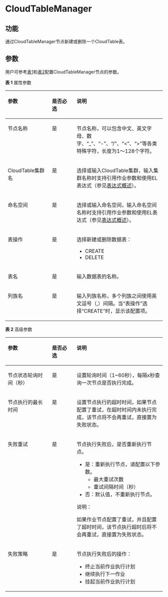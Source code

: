 # CloudTableManager<a name="dayu_01_0466"></a>

## 功能<a name="zh-cn_topic_0135911440_section44280035173841"></a>

通过CloudTableManager节点新建或删除一个CloudTable表。

## 参数<a name="zh-cn_topic_0135911440_section6331447317395"></a>

用户可参考[表1](#zh-cn_topic_0135911440_table3764823994826)和[表2](#zh-cn_topic_0135911440_table58040457102411)配置CloudTableManager节点的参数。

**表 1**  属性参数

<a name="zh-cn_topic_0135911440_table3764823994826"></a>
<table><thead align="left"><tr id="zh-cn_topic_0135911440_row3170822394826"><th class="cellrowborder" valign="top" width="28.07%" id="mcps1.2.4.1.1"><p id="zh-cn_topic_0135911440_p2984581994826"><a name="zh-cn_topic_0135911440_p2984581994826"></a><a name="zh-cn_topic_0135911440_p2984581994826"></a>参数</p>
</th>
<th class="cellrowborder" valign="top" width="15.659999999999998%" id="mcps1.2.4.1.2"><p id="zh-cn_topic_0135911440_p159227094826"><a name="zh-cn_topic_0135911440_p159227094826"></a><a name="zh-cn_topic_0135911440_p159227094826"></a>是否必选</p>
</th>
<th class="cellrowborder" valign="top" width="56.269999999999996%" id="mcps1.2.4.1.3"><p id="zh-cn_topic_0135911440_p6186505494826"><a name="zh-cn_topic_0135911440_p6186505494826"></a><a name="zh-cn_topic_0135911440_p6186505494826"></a>说明</p>
</th>
</tr>
</thead>
<tbody><tr id="zh-cn_topic_0135911440_row2453112011566"><td class="cellrowborder" valign="top" width="28.07%" headers="mcps1.2.4.1.1 "><p id="zh-cn_topic_0135911440_p246794194826"><a name="zh-cn_topic_0135911440_p246794194826"></a><a name="zh-cn_topic_0135911440_p246794194826"></a>节点名称</p>
</td>
<td class="cellrowborder" valign="top" width="15.659999999999998%" headers="mcps1.2.4.1.2 "><p id="zh-cn_topic_0135911440_p6568554794826"><a name="zh-cn_topic_0135911440_p6568554794826"></a><a name="zh-cn_topic_0135911440_p6568554794826"></a>是</p>
</td>
<td class="cellrowborder" valign="top" width="56.269999999999996%" headers="mcps1.2.4.1.3 "><p id="zh-cn_topic_0135911440_p1892909794826"><a name="zh-cn_topic_0135911440_p1892909794826"></a><a name="zh-cn_topic_0135911440_p1892909794826"></a><span id="zh-cn_topic_0135911440_zh-cn_topic_0099822521_text44323307153939"><a name="zh-cn_topic_0135911440_zh-cn_topic_0099822521_text44323307153939"></a><a name="zh-cn_topic_0135911440_zh-cn_topic_0099822521_text44323307153939"></a>节点</span>名称，可以包含中文、英文字母、数字、<span class="parmvalue" id="zh-cn_topic_0135911440_zh-cn_topic_0099822521_zh-cn_topic_0099822521_parmvalue38166764101253"><a name="zh-cn_topic_0135911440_zh-cn_topic_0099822521_zh-cn_topic_0099822521_parmvalue38166764101253"></a><a name="zh-cn_topic_0135911440_zh-cn_topic_0099822521_zh-cn_topic_0099822521_parmvalue38166764101253"></a>“_”</span>、<span class="parmvalue" id="zh-cn_topic_0135911440_zh-cn_topic_0099822521_zh-cn_topic_0099822521_parmvalue4500149101253"><a name="zh-cn_topic_0135911440_zh-cn_topic_0099822521_zh-cn_topic_0099822521_parmvalue4500149101253"></a><a name="zh-cn_topic_0135911440_zh-cn_topic_0099822521_zh-cn_topic_0099822521_parmvalue4500149101253"></a>“-”</span>、<span class="parmvalue" id="zh-cn_topic_0135911440_zh-cn_topic_0099822521_parmvalue3773104413412"><a name="zh-cn_topic_0135911440_zh-cn_topic_0099822521_parmvalue3773104413412"></a><a name="zh-cn_topic_0135911440_zh-cn_topic_0099822521_parmvalue3773104413412"></a>“/”</span>、<span class="parmvalue" id="zh-cn_topic_0135911440_zh-cn_topic_0099822521_zh-cn_topic_0099822521_parmvalue28967750101253"><a name="zh-cn_topic_0135911440_zh-cn_topic_0099822521_zh-cn_topic_0099822521_parmvalue28967750101253"></a><a name="zh-cn_topic_0135911440_zh-cn_topic_0099822521_zh-cn_topic_0099822521_parmvalue28967750101253"></a>“&lt;”</span>、<span class="parmvalue" id="zh-cn_topic_0135911440_zh-cn_topic_0099822521_zh-cn_topic_0099822521_parmvalue64686408101253"><a name="zh-cn_topic_0135911440_zh-cn_topic_0099822521_zh-cn_topic_0099822521_parmvalue64686408101253"></a><a name="zh-cn_topic_0135911440_zh-cn_topic_0099822521_zh-cn_topic_0099822521_parmvalue64686408101253"></a>“&gt;”</span>等各类特殊字符，长度为1～128个字符。</p>
</td>
</tr>
<tr id="zh-cn_topic_0135911440_row047514818260"><td class="cellrowborder" valign="top" width="28.07%" headers="mcps1.2.4.1.1 "><p id="zh-cn_topic_0135911440_p34751148142615"><a name="zh-cn_topic_0135911440_p34751148142615"></a><a name="zh-cn_topic_0135911440_p34751148142615"></a>CloudTable集群名</p>
</td>
<td class="cellrowborder" valign="top" width="15.659999999999998%" headers="mcps1.2.4.1.2 "><p id="zh-cn_topic_0135911440_p1947504832610"><a name="zh-cn_topic_0135911440_p1947504832610"></a><a name="zh-cn_topic_0135911440_p1947504832610"></a>是</p>
</td>
<td class="cellrowborder" valign="top" width="56.269999999999996%" headers="mcps1.2.4.1.3 "><p id="zh-cn_topic_0135911440_p947534862619"><a name="zh-cn_topic_0135911440_p947534862619"></a><a name="zh-cn_topic_0135911440_p947534862619"></a>选择或输入CloudTable集群，输入集群名称时支持引用作业参数和使用EL表达式（参见<a href="表达式概述.md#dayu_01_0494">表达式概述</a>）。</p>
</td>
</tr>
<tr id="zh-cn_topic_0135911440_row6435347490"><td class="cellrowborder" valign="top" width="28.07%" headers="mcps1.2.4.1.1 "><p id="zh-cn_topic_0135911440_p19431134104910"><a name="zh-cn_topic_0135911440_p19431134104910"></a><a name="zh-cn_topic_0135911440_p19431134104910"></a>命名空间</p>
</td>
<td class="cellrowborder" valign="top" width="15.659999999999998%" headers="mcps1.2.4.1.2 "><p id="zh-cn_topic_0135911440_p243193418494"><a name="zh-cn_topic_0135911440_p243193418494"></a><a name="zh-cn_topic_0135911440_p243193418494"></a>是</p>
</td>
<td class="cellrowborder" valign="top" width="56.269999999999996%" headers="mcps1.2.4.1.3 "><p id="zh-cn_topic_0135911440_p743173444910"><a name="zh-cn_topic_0135911440_p743173444910"></a><a name="zh-cn_topic_0135911440_p743173444910"></a>选择或输入命名空间，输入命名空间名称时支持引用作业参数和使用EL表达式（参见<a href="表达式概述.md#dayu_01_0494">表达式概述</a>）。</p>
</td>
</tr>
<tr id="zh-cn_topic_0135911440_row690273114917"><td class="cellrowborder" valign="top" width="28.07%" headers="mcps1.2.4.1.1 "><p id="zh-cn_topic_0135911440_p199021731154914"><a name="zh-cn_topic_0135911440_p199021731154914"></a><a name="zh-cn_topic_0135911440_p199021731154914"></a>表操作</p>
</td>
<td class="cellrowborder" valign="top" width="15.659999999999998%" headers="mcps1.2.4.1.2 "><p id="zh-cn_topic_0135911440_p1902173110492"><a name="zh-cn_topic_0135911440_p1902173110492"></a><a name="zh-cn_topic_0135911440_p1902173110492"></a>是</p>
</td>
<td class="cellrowborder" valign="top" width="56.269999999999996%" headers="mcps1.2.4.1.3 "><p id="zh-cn_topic_0135911440_p199022312496"><a name="zh-cn_topic_0135911440_p199022312496"></a><a name="zh-cn_topic_0135911440_p199022312496"></a>选择新建或删除数据表：</p>
<a name="zh-cn_topic_0135911440_ul156601100511"></a><a name="zh-cn_topic_0135911440_ul156601100511"></a><ul id="zh-cn_topic_0135911440_ul156601100511"><li>CREATE</li><li>DELETE</li></ul>
</td>
</tr>
<tr id="zh-cn_topic_0135911440_row946511292492"><td class="cellrowborder" valign="top" width="28.07%" headers="mcps1.2.4.1.1 "><p id="zh-cn_topic_0135911440_p13465929194910"><a name="zh-cn_topic_0135911440_p13465929194910"></a><a name="zh-cn_topic_0135911440_p13465929194910"></a>表名</p>
</td>
<td class="cellrowborder" valign="top" width="15.659999999999998%" headers="mcps1.2.4.1.2 "><p id="zh-cn_topic_0135911440_p146542924914"><a name="zh-cn_topic_0135911440_p146542924914"></a><a name="zh-cn_topic_0135911440_p146542924914"></a>是</p>
</td>
<td class="cellrowborder" valign="top" width="56.269999999999996%" headers="mcps1.2.4.1.3 "><p id="zh-cn_topic_0135911440_p646572944920"><a name="zh-cn_topic_0135911440_p646572944920"></a><a name="zh-cn_topic_0135911440_p646572944920"></a>输入数据表的名称。</p>
</td>
</tr>
<tr id="zh-cn_topic_0135911440_row1041882354915"><td class="cellrowborder" valign="top" width="28.07%" headers="mcps1.2.4.1.1 "><p id="zh-cn_topic_0135911440_p1741818232498"><a name="zh-cn_topic_0135911440_p1741818232498"></a><a name="zh-cn_topic_0135911440_p1741818232498"></a>列族名</p>
</td>
<td class="cellrowborder" valign="top" width="15.659999999999998%" headers="mcps1.2.4.1.2 "><p id="zh-cn_topic_0135911440_p741818230492"><a name="zh-cn_topic_0135911440_p741818230492"></a><a name="zh-cn_topic_0135911440_p741818230492"></a>是</p>
</td>
<td class="cellrowborder" valign="top" width="56.269999999999996%" headers="mcps1.2.4.1.3 "><p id="zh-cn_topic_0135911440_p12418122311491"><a name="zh-cn_topic_0135911440_p12418122311491"></a><a name="zh-cn_topic_0135911440_p12418122311491"></a>输入列族名称，多个列族之间使用英文逗号（,）间隔。当<span class="parmname" id="zh-cn_topic_0135911440_parmname991165195313"><a name="zh-cn_topic_0135911440_parmname991165195313"></a><a name="zh-cn_topic_0135911440_parmname991165195313"></a>“表操作”</span>选择<span class="parmvalue" id="zh-cn_topic_0135911440_parmvalue62161910535"><a name="zh-cn_topic_0135911440_parmvalue62161910535"></a><a name="zh-cn_topic_0135911440_parmvalue62161910535"></a>“CREATE”</span>时，显示该配置项。</p>
</td>
</tr>
</tbody>
</table>

**表 2**  高级参数

<a name="zh-cn_topic_0135911440_table58040457102411"></a>
<table><thead align="left"><tr id="zh-cn_topic_0135911440_zh-cn_topic_0099822521_row27216578102411"><th class="cellrowborder" valign="top" width="28.07%" id="mcps1.2.4.1.1"><p id="zh-cn_topic_0135911440_zh-cn_topic_0099822521_p57059205102411"><a name="zh-cn_topic_0135911440_zh-cn_topic_0099822521_p57059205102411"></a><a name="zh-cn_topic_0135911440_zh-cn_topic_0099822521_p57059205102411"></a>参数</p>
</th>
<th class="cellrowborder" valign="top" width="15.659999999999998%" id="mcps1.2.4.1.2"><p id="zh-cn_topic_0135911440_zh-cn_topic_0099822521_p58392901102411"><a name="zh-cn_topic_0135911440_zh-cn_topic_0099822521_p58392901102411"></a><a name="zh-cn_topic_0135911440_zh-cn_topic_0099822521_p58392901102411"></a>是否必选</p>
</th>
<th class="cellrowborder" valign="top" width="56.269999999999996%" id="mcps1.2.4.1.3"><p id="zh-cn_topic_0135911440_zh-cn_topic_0099822521_p32204521102411"><a name="zh-cn_topic_0135911440_zh-cn_topic_0099822521_p32204521102411"></a><a name="zh-cn_topic_0135911440_zh-cn_topic_0099822521_p32204521102411"></a>说明</p>
</th>
</tr>
</thead>
<tbody><tr id="zh-cn_topic_0135911440_zh-cn_topic_0099822521_row51612113175"><td class="cellrowborder" valign="top" width="28.07%" headers="mcps1.2.4.1.1 "><p id="zh-cn_topic_0135911440_zh-cn_topic_0099822521_p416115112178"><a name="zh-cn_topic_0135911440_zh-cn_topic_0099822521_p416115112178"></a><a name="zh-cn_topic_0135911440_zh-cn_topic_0099822521_p416115112178"></a>节点状态轮询时间（秒）</p>
</td>
<td class="cellrowborder" valign="top" width="15.659999999999998%" headers="mcps1.2.4.1.2 "><p id="zh-cn_topic_0135911440_zh-cn_topic_0099822521_p101615110176"><a name="zh-cn_topic_0135911440_zh-cn_topic_0099822521_p101615110176"></a><a name="zh-cn_topic_0135911440_zh-cn_topic_0099822521_p101615110176"></a>是</p>
</td>
<td class="cellrowborder" valign="top" width="56.269999999999996%" headers="mcps1.2.4.1.3 "><p id="zh-cn_topic_0135911440_zh-cn_topic_0099822521_p4161191101716"><a name="zh-cn_topic_0135911440_zh-cn_topic_0099822521_p4161191101716"></a><a name="zh-cn_topic_0135911440_zh-cn_topic_0099822521_p4161191101716"></a>设置轮询时间（1~60秒），每隔x秒查询一次<span id="zh-cn_topic_0135911440_zh-cn_topic_0099822521_text1526241235118"><a name="zh-cn_topic_0135911440_zh-cn_topic_0099822521_text1526241235118"></a><a name="zh-cn_topic_0135911440_zh-cn_topic_0099822521_text1526241235118"></a>节点</span>是否执行完成。</p>
</td>
</tr>
<tr id="zh-cn_topic_0135911440_zh-cn_topic_0099822521_row5101045193916"><td class="cellrowborder" valign="top" width="28.07%" headers="mcps1.2.4.1.1 "><p id="zh-cn_topic_0135911440_zh-cn_topic_0099822521_p147314419397"><a name="zh-cn_topic_0135911440_zh-cn_topic_0099822521_p147314419397"></a><a name="zh-cn_topic_0135911440_zh-cn_topic_0099822521_p147314419397"></a>节点执行的最长时间</p>
</td>
<td class="cellrowborder" valign="top" width="15.659999999999998%" headers="mcps1.2.4.1.2 "><p id="zh-cn_topic_0135911440_zh-cn_topic_0099822521_p610124511390"><a name="zh-cn_topic_0135911440_zh-cn_topic_0099822521_p610124511390"></a><a name="zh-cn_topic_0135911440_zh-cn_topic_0099822521_p610124511390"></a>是</p>
</td>
<td class="cellrowborder" valign="top" width="56.269999999999996%" headers="mcps1.2.4.1.3 "><p id="zh-cn_topic_0135911440_zh-cn_topic_0099822521_p11011456393"><a name="zh-cn_topic_0135911440_zh-cn_topic_0099822521_p11011456393"></a><a name="zh-cn_topic_0135911440_zh-cn_topic_0099822521_p11011456393"></a>设置<span id="zh-cn_topic_0135911440_zh-cn_topic_0099822521_text380131541112"><a name="zh-cn_topic_0135911440_zh-cn_topic_0099822521_text380131541112"></a><a name="zh-cn_topic_0135911440_zh-cn_topic_0099822521_text380131541112"></a>节点</span>执行的超时时间，如果<span id="zh-cn_topic_0135911440_zh-cn_topic_0099822521_text1944213322118"><a name="zh-cn_topic_0135911440_zh-cn_topic_0099822521_text1944213322118"></a><a name="zh-cn_topic_0135911440_zh-cn_topic_0099822521_text1944213322118"></a>节点</span>配置了重试，在超时时间内未执行完成，该节点将不会再重试，直接置为失败状态。</p>
</td>
</tr>
<tr id="zh-cn_topic_0135911440_zh-cn_topic_0099822521_row58429402102411"><td class="cellrowborder" valign="top" width="28.07%" headers="mcps1.2.4.1.1 "><p id="zh-cn_topic_0135911440_zh-cn_topic_0099822521_p5533912102858"><a name="zh-cn_topic_0135911440_zh-cn_topic_0099822521_p5533912102858"></a><a name="zh-cn_topic_0135911440_zh-cn_topic_0099822521_p5533912102858"></a>失败重试</p>
</td>
<td class="cellrowborder" valign="top" width="15.659999999999998%" headers="mcps1.2.4.1.2 "><p id="zh-cn_topic_0135911440_zh-cn_topic_0099822521_p45593742102858"><a name="zh-cn_topic_0135911440_zh-cn_topic_0099822521_p45593742102858"></a><a name="zh-cn_topic_0135911440_zh-cn_topic_0099822521_p45593742102858"></a>是</p>
</td>
<td class="cellrowborder" valign="top" width="56.269999999999996%" headers="mcps1.2.4.1.3 "><p id="zh-cn_topic_0135911440_zh-cn_topic_0099822521_p2105628102858"><a name="zh-cn_topic_0135911440_zh-cn_topic_0099822521_p2105628102858"></a><a name="zh-cn_topic_0135911440_zh-cn_topic_0099822521_p2105628102858"></a><span id="zh-cn_topic_0135911440_zh-cn_topic_0099822521_text29185571161243"><a name="zh-cn_topic_0135911440_zh-cn_topic_0099822521_text29185571161243"></a><a name="zh-cn_topic_0135911440_zh-cn_topic_0099822521_text29185571161243"></a>节点</span>执行失败后，是否重新执行<span id="zh-cn_topic_0135911440_zh-cn_topic_0099822521_text58583828161245"><a name="zh-cn_topic_0135911440_zh-cn_topic_0099822521_text58583828161245"></a><a name="zh-cn_topic_0135911440_zh-cn_topic_0099822521_text58583828161245"></a>节点</span>。</p>
<a name="zh-cn_topic_0135911440_zh-cn_topic_0099822521_ul18950660102858"></a><a name="zh-cn_topic_0135911440_zh-cn_topic_0099822521_ul18950660102858"></a><ul id="zh-cn_topic_0135911440_zh-cn_topic_0099822521_ul18950660102858"><li>是：重新执行<span id="zh-cn_topic_0135911440_zh-cn_topic_0099822521_text19139245161248"><a name="zh-cn_topic_0135911440_zh-cn_topic_0099822521_text19139245161248"></a><a name="zh-cn_topic_0135911440_zh-cn_topic_0099822521_text19139245161248"></a>节点</span>，请配置以下参数。<a name="zh-cn_topic_0135911440_zh-cn_topic_0099822521_ul58608523102858"></a><a name="zh-cn_topic_0135911440_zh-cn_topic_0099822521_ul58608523102858"></a><ul id="zh-cn_topic_0135911440_zh-cn_topic_0099822521_ul58608523102858"><li>最大重试次数</li><li>重试间隔时间（秒）</li></ul>
</li><li>否：默认值，不重新执行<span id="zh-cn_topic_0135911440_zh-cn_topic_0099822521_text1328324161254"><a name="zh-cn_topic_0135911440_zh-cn_topic_0099822521_text1328324161254"></a><a name="zh-cn_topic_0135911440_zh-cn_topic_0099822521_text1328324161254"></a>节点</span>。</li></ul>
<div class="note" id="zh-cn_topic_0135911440_zh-cn_topic_0099822521_note69071033105815"><a name="zh-cn_topic_0135911440_zh-cn_topic_0099822521_note69071033105815"></a><a name="zh-cn_topic_0135911440_zh-cn_topic_0099822521_note69071033105815"></a><span class="notetitle"> 说明： </span><div class="notebody"><p id="zh-cn_topic_0135911440_zh-cn_topic_0099822521_p1590733314581"><a name="zh-cn_topic_0135911440_zh-cn_topic_0099822521_p1590733314581"></a><a name="zh-cn_topic_0135911440_zh-cn_topic_0099822521_p1590733314581"></a>如果作业节点配置了重试，并且配置了超时时间，该节点执行超时后将不会再重试，直接置为失败状态。</p>
</div></div>
</td>
</tr>
<tr id="zh-cn_topic_0135911440_zh-cn_topic_0099822521_row29541959102411"><td class="cellrowborder" valign="top" width="28.07%" headers="mcps1.2.4.1.1 "><p id="zh-cn_topic_0135911440_zh-cn_topic_0099822521_p13154928102858"><a name="zh-cn_topic_0135911440_zh-cn_topic_0099822521_p13154928102858"></a><a name="zh-cn_topic_0135911440_zh-cn_topic_0099822521_p13154928102858"></a>失败策略</p>
</td>
<td class="cellrowborder" valign="top" width="15.659999999999998%" headers="mcps1.2.4.1.2 "><p id="zh-cn_topic_0135911440_zh-cn_topic_0099822521_p58916261102858"><a name="zh-cn_topic_0135911440_zh-cn_topic_0099822521_p58916261102858"></a><a name="zh-cn_topic_0135911440_zh-cn_topic_0099822521_p58916261102858"></a>是</p>
</td>
<td class="cellrowborder" valign="top" width="56.269999999999996%" headers="mcps1.2.4.1.3 "><p id="zh-cn_topic_0135911440_zh-cn_topic_0099822521_p7487822102858"><a name="zh-cn_topic_0135911440_zh-cn_topic_0099822521_p7487822102858"></a><a name="zh-cn_topic_0135911440_zh-cn_topic_0099822521_p7487822102858"></a><span id="zh-cn_topic_0135911440_zh-cn_topic_0099822521_text5371194616130"><a name="zh-cn_topic_0135911440_zh-cn_topic_0099822521_text5371194616130"></a><a name="zh-cn_topic_0135911440_zh-cn_topic_0099822521_text5371194616130"></a>节点</span>执行失败后的操作：</p>
<a name="zh-cn_topic_0135911440_zh-cn_topic_0099822521_ul281538102858"></a><a name="zh-cn_topic_0135911440_zh-cn_topic_0099822521_ul281538102858"></a><ul id="zh-cn_topic_0135911440_zh-cn_topic_0099822521_ul281538102858"><li>终止当前作业执行计划</li><li>继续执行下一作业</li><li>挂起当前作业执行计划</li></ul>
</td>
</tr>
</tbody>
</table>

